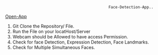                                                  Face-Detection-App.. 
                                                  
                                                  
[Open-App](https://facedetecion-app.herokuapp.com)
                      
                       

1. Git Clone the Repository/ File.
2. Run the File on your locatHost/Server
3. Webcam should be Allowed to have access Permission.
4. Check for face Detection, Expression Detection, Face Landmarks.
5. Check for Multiple Simultaneous Faces.
